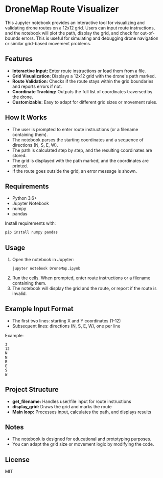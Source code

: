 # DroneMap Route Visualizer

This Jupyter notebook provides an interactive tool for visualizing and validating drone routes on a 12x12 grid. Users can input route instructions, and the notebook will plot the path, display the grid, and check for out-of-bounds errors. This is useful for simulating and debugging drone navigation or similar grid-based movement problems.

## Features
- **Interactive Input:** Enter route instructions or load them from a file.
- **Grid Visualization:** Displays a 12x12 grid with the drone's path marked.
- **Route Validation:** Checks if the route stays within the grid boundaries and reports errors if not.
- **Coordinate Tracking:** Outputs the full list of coordinates traversed by the drone.
- **Customizable:** Easy to adapt for different grid sizes or movement rules.

## How It Works
- The user is prompted to enter route instructions (or a filename containing them).
- The notebook parses the starting coordinates and a sequence of directions (N, S, E, W).
- The path is calculated step by step, and the resulting coordinates are stored.
- The grid is displayed with the path marked, and the coordinates are printed.
- If the route goes outside the grid, an error message is shown.

## Requirements
- Python 3.6+
- Jupyter Notebook
- numpy
- pandas

Install requirements with:
```sh
pip install numpy pandas
```

## Usage
1. Open the notebook in Jupyter:
   ```sh
   jupyter notebook DroneMap.ipynb
   ```
2. Run the cells. When prompted, enter route instructions or a filename containing them.
3. The notebook will display the grid and the route, or report if the route is invalid.

## Example Input Format
- The first two lines: starting X and Y coordinates (1-12)
- Subsequent lines: directions (N, S, E, W), one per line

Example:
```
3
12
N
N
E
E
S
W
```

## Project Structure
- **get_filename:** Handles user/file input for route instructions
- **display_grid:** Draws the grid and marks the route
- **Main loop:** Processes input, calculates the path, and displays results

## Notes
- The notebook is designed for educational and prototyping purposes.
- You can adapt the grid size or movement logic by modifying the code.

## License

MIT
